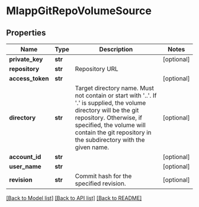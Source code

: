 # MlappGitRepoVolumeSource

## Properties
Name | Type | Description | Notes
------------ | ------------- | ------------- | -------------
**private_key** | **str** |  | [optional] 
**repository** | **str** | Repository URL | 
**access_token** | **str** |  | [optional] 
**directory** | **str** | Target directory name. Must not contain or start with &#39;..&#39;.  If &#39;.&#39; is supplied, the volume directory will be the git repository.  Otherwise, if specified, the volume will contain the git repository in the subdirectory with the given name. | [optional] 
**account_id** | **str** |  | [optional] 
**user_name** | **str** |  | [optional] 
**revision** | **str** | Commit hash for the specified revision. | [optional] 

[[Back to Model list]](../README.md#documentation-for-models) [[Back to API list]](../README.md#documentation-for-api-endpoints) [[Back to README]](../README.md)


